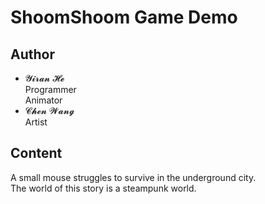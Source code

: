 # ShoomShoom Game Demo

## Author

- 𝓨𝓲𝓻𝓪𝓷 𝓗𝓮   
  Programmer     
  Animator   
- 𝓒𝓱𝓮𝓷 𝓦𝓪𝓷𝓰    
  Artist

## Content

A small mouse struggles to survive in the underground city.    
The world of this story is a steampunk world.
